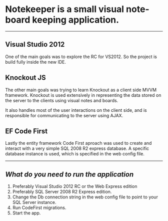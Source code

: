 Notekeeper is a small visual note-board keeping application.
========================================


----------


Visual Studio 2012
------------------
One of the main goals was to explore the RC for VS2012. So the project is build fully inside the new IDE.

Knockout JS
-----------
The other main goals was trying to learn Knockout as a client side MVVM framework. Knockout is used extensively in representing the data stored on the server to the clients using visual notes and boards.

It also handles most of the user interactions on the client side, and is responsible for communicating to the server using AJAX.

EF Code First
---------------------
Lastly the entity framework Code First aproach was used to create and interact with a very simple SQL 2008 R2 express database. A specific database instance is used, which is specified in the web config file.


----------

*What do you need to run the application*
---------------------------------------

 1. Preferably Visual Studio 2012 RC or the Web Express edition
 2. Preferably SQL Server 2008 R2 Express edition.
 3. Change the Db connection string in the web config file to point to your SQL Server instance.
 4. Run CodeFirst migrations.
 5. Start the app.

